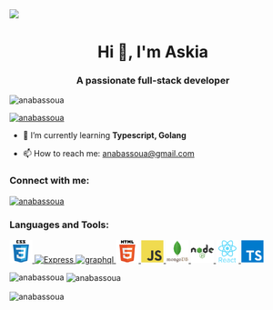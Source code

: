 <img src="https://images.wallpapersden.com/image/download/akatsuki-naruto-4k-anime_bGdsZWmUmZqaraWkpJRmZ21lrWxnZQ.jpg" />
<h1 align="center">Hi 👋, I'm Askia</h1>
<h3 align="center">A passionate full-stack developer</h3>
<!-- <img align="right" alt="Coding" width="400" src="https://media.tenor.com/d5Y4XuC2HF4AAAAC/itachi-naruti.gif"> -->

<p align="left"> <img src="https://komarev.com/ghpvc/?username=anabassoua&label=Profile%20views&color=2e4058&style=flat-square" alt="anabassoua" /> </p>

<p align="left"> <a href="https://github.com/ryo-ma/github-profile-trophy"><img src="https://github-profile-trophy.vercel.app/?username=anabassoua&theme=darkhub&row=1&column=6" alt="anabassoua" /></a> </p>

- 🌱 I’m currently learning **Typescript, Golang**

- 📫 How to reach me: anabassoua@gmail.com

<h3 align="left">Connect with me:</h3>
<p align="left">
<a href="https://linkedin.com/in/anabassoua" target="_blank" rel="noopener noreferrer"><img align="center" src="https://raw.githubusercontent.com/rahuldkjain/github-profile-readme-generator/master/src/images/icons/Social/linked-in-alt.svg" alt="anabassoua" height="30" width="40" /></a>
</p>

<h3 align="left">Languages and Tools:</h3>
<p align="left"> <a href="https://www.w3schools.com/css/" target="_blank" rel="noreferrer"> <img src="https://raw.githubusercontent.com/devicons/devicon/master/icons/css3/css3-original-wordmark.svg" alt="css3" width="40" height="40"/> </a> <a href="https://expressjs.com" target="_blank" rel="noreferrer"> <img src="https://raw.githubusercontent.com/danielcranney/readme-generator/main/public/icons/skills/express-colored-dark.svg" width="36" height="36" alt="Express" /> </a> <a href="https://graphql.org" target="_blank" rel="noreferrer"> <img src="https://www.vectorlogo.zone/logos/graphql/graphql-icon.svg" alt="graphql" width="40" height="40"/> </a> <a href="https://www.w3.org/html/" target="_blank" rel="noreferrer"> <img src="https://raw.githubusercontent.com/devicons/devicon/master/icons/html5/html5-original-wordmark.svg" alt="html5" width="40" height="40"/> </a> <a href="https://developer.mozilla.org/en-US/docs/Web/JavaScript" target="_blank" rel="noreferrer"> <img src="https://raw.githubusercontent.com/devicons/devicon/master/icons/javascript/javascript-original.svg" alt="javascript" width="40" height="40"/> </a> <a href="https://www.mongodb.com/" target="_blank" rel="noreferrer"> <img src="https://raw.githubusercontent.com/devicons/devicon/master/icons/mongodb/mongodb-original-wordmark.svg" alt="mongodb" width="40" height="40"/> </a> <a href="https://nodejs.org" target="_blank" rel="noreferrer"> <img src="https://raw.githubusercontent.com/devicons/devicon/master/icons/nodejs/nodejs-original-wordmark.svg" alt="nodejs" width="40" height="40"/> </a> <a href="https://reactjs.org/" target="_blank" rel="noreferrer"> <img src="https://raw.githubusercontent.com/devicons/devicon/master/icons/react/react-original-wordmark.svg" alt="react" width="40" height="40"/> </a> <a href="https://www.typescriptlang.org/" target="_blank" rel="noreferrer"> <img src="https://raw.githubusercontent.com/devicons/devicon/master/icons/typescript/typescript-original.svg" alt="typescript" width="40" height="40"/> </a> </p>

<p><img align="left" src="https://github-readme-stats.vercel.app/api/top-langs?username=anabassoua&show_icons=true&locale=en&layout=compact&theme=dark" alt="anabassoua" /></p>

<p>&nbsp;<img align="center" src="https://github-readme-stats.vercel.app/api?username=anabassoua&show_icons=true&locale=en&theme=dark" alt="anabassoua" /></p>

<p><img align="center" src="https://github-readme-streak-stats.herokuapp.com/?user=anabassoua&theme=dark" alt="anabassoua" /></p>
